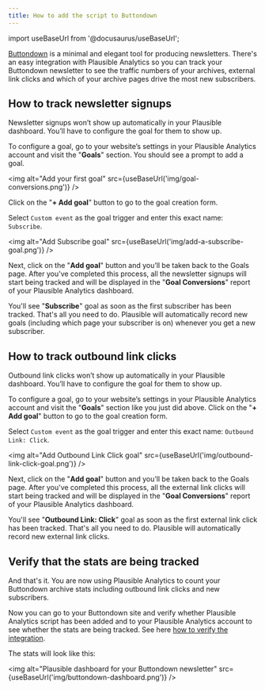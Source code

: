 ```yaml
---
title: How to add the script to Buttondown
---
```


import useBaseUrl from '@docusaurus/useBaseUrl';

[Buttondown](https://buttondown.email/) is a minimal and elegant tool for producing newsletters. There's an easy integration with Plausible Analytics so you can track your Buttondown newsletter to see the traffic numbers of your archives, external link clicks and which of your archive pages drive the most new subscribers. 

## How to track newsletter signups

Newsletter signups won’t show up automatically in your Plausible dashboard. You’ll have to configure the goal for them to show up.

To configure a goal, go to your website’s settings in your Plausible Analytics account and visit the "**Goals**" section. You should see a prompt to add a goal.

<img alt="Add your first goal" src={useBaseUrl('img/goal-conversions.png')} />

Click on the "**+ Add goal**" button to go to the goal creation form.

Select `Custom event` as the goal trigger and enter this exact name: `Subscribe`.

<img alt="Add Subscribe goal" src={useBaseUrl('img/add-a-subscribe-goal.png')} />

Next, click on the "**Add goal**" button and you’ll be taken back to the Goals page. After you've completed this process, all the newsletter signups will start being tracked and will be displayed in the "**Goal Conversions**" report of your Plausible Analytics dashboard. 

You'll see "**Subscribe**" goal as soon as the first subscriber has been tracked. That's all you need to do. Plausible will automatically record new goals (including which page your subscriber is on) whenever you get a new subscriber.

## How to track outbound link clicks

Outbound link clicks won’t show up automatically in your Plausible dashboard. You’ll have to configure the goal for them to show up.

To configure a goal, go to your website’s settings in your Plausible Analytics account and visit the "**Goals**" section like you just did above. Click on the "**+ Add goal**" button to go to the goal creation form.

Select `Custom event` as the goal trigger and enter this exact name: `Outbound Link: Click`.

<img alt="Add Outbound Link Click goal" src={useBaseUrl('img/outbound-link-click-goal.png')} />

Next, click on the "**Add goal**" button and you’ll be taken back to the Goals page. After you've completed this process, all the external link clicks will start being tracked and will be displayed in the "**Goal Conversions**" report of your Plausible Analytics dashboard. 

You'll see "**Outbound Link: Click**" goal as soon as the first external link click has been tracked. That's all you need to do. Plausible will automatically record new external link clicks.

## Verify that the stats are being tracked

And that's it. You are now using Plausible Analytics to count your Buttondown archive stats including outbound link clicks and new subscribers. 

Now you can go to your Buttondown site and verify whether Plausible Analytics script has been added and to your Plausible Analytics account to see whether the stats are being tracked. See here [how to verify the integration](integration-guides.md).

The stats will look like this:

<img alt="Plausible dashboard for your Buttondown newsletter" src={useBaseUrl('img/buttondown-dashboard.png')} />
